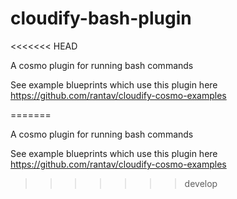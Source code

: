 cloudify-bash-plugin
========================
<<<<<<< HEAD

A cosmo plugin for running bash commands

See example blueprints which use this plugin here https://github.com/rantav/cloudify-cosmo-examples


=======

A cosmo plugin for running bash commands

See example blueprints which use this plugin here https://github.com/rantav/cloudify-cosmo-examples
>>>>>>> develop
